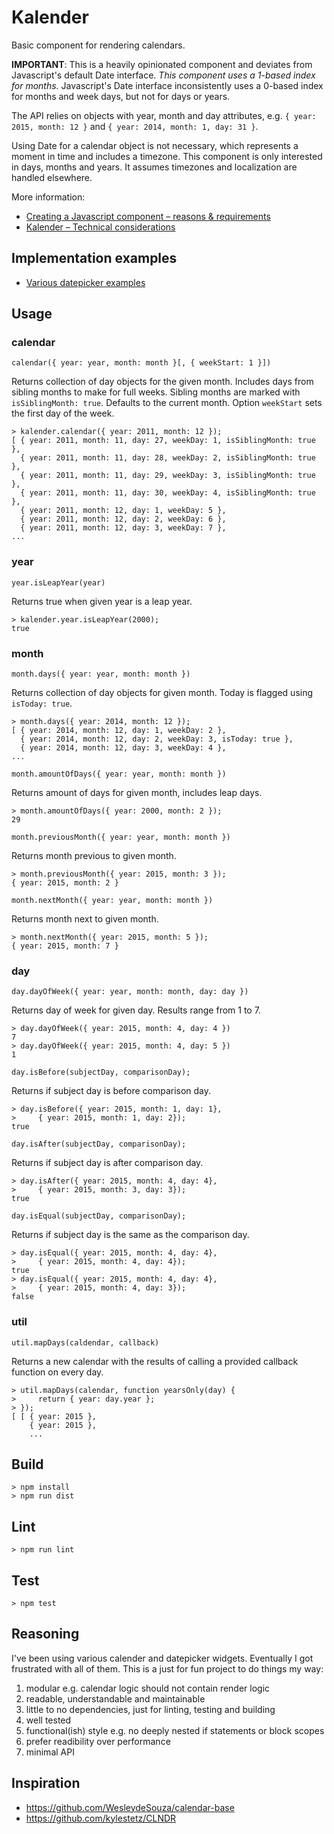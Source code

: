 # Kalender

Basic component for rendering calendars.

**IMPORTANT**: This is a heavily opinionated component and deviates from
Javascript's default Date interface. *This component uses a 1-based index for
months.* Javascript's Date interface inconsistently uses a 0-based index for
months and week days, but not for days or years.

The API relies on objects with year, month
and day attributes, e.g.
`{ year: 2015, month: 12 }` and `{ year: 2014, month: 1, day: 31 }`.

Using Date for a calendar object is not necessary, which represents a moment in
time and includes a timezone. This component is only interested in days, months
and years. It assumes timezones and localization are handled elsewhere.

More information:

- [Creating a Javascript component – reasons & requirements](https://gist.github.com/benvds/cb1099296a23df9759da)
- [Kalender – Technical considerations](https://gist.github.com/benvds/529acf573b1d66bde9c9)

## Implementation examples

- [Various datepicker examples](https://github.com/benvds/kalender-datepicker-examples)


## Usage


### calendar

`calendar({ year: year, month: month }[, { weekStart: 1 }])`

Returns collection of day objects for the given month. Includes days from
sibling months to make for full weeks. Sibling months are marked with
`isSiblingMonth: true`. Defaults to the current month.
Option `weekStart` sets the first day of the week.

    > kalender.calendar({ year: 2011, month: 12 });
    [ { year: 2011, month: 11, day: 27, weekDay: 1, isSiblingMonth: true },
      { year: 2011, month: 11, day: 28, weekDay: 2, isSiblingMonth: true },
      { year: 2011, month: 11, day: 29, weekDay: 3, isSiblingMonth: true },
      { year: 2011, month: 11, day: 30, weekDay: 4, isSiblingMonth: true },
      { year: 2011, month: 12, day: 1, weekDay: 5 },
      { year: 2011, month: 12, day: 2, weekDay: 6 },
      { year: 2011, month: 12, day: 3, weekDay: 7 },
    ...


### year

`year.isLeapYear(year)`

Returns true when given year is a leap year.

    > kalender.year.isLeapYear(2000);
    true


### month

`month.days({ year: year, month: month })`

Returns collection of day objects for given month. Today is flagged using
`isToday: true`.

    > month.days({ year: 2014, month: 12 });
    [ { year: 2014, month: 12, day: 1, weekDay: 2 },
      { year: 2014, month: 12, day: 2, weekDay: 3, isToday: true },
      { year: 2014, month: 12, day: 3, weekDay: 4 },
    ...


`month.amountOfDays({ year: year, month: month })`

Returns amount of days for given month, includes leap days.

    > month.amountOfDays({ year: 2000, month: 2 });
    29


`month.previousMonth({ year: year, month: month })`

Returns month previous to given month.

    > month.previousMonth({ year: 2015, month: 3 });
    { year: 2015, month: 2 }


`month.nextMonth({ year: year, month: month })`

Returns month next to given month.

    > month.nextMonth({ year: 2015, month: 5 });
    { year: 2015, month: 7 }


### day

`day.dayOfWeek({ year: year, month: month, day: day })`

Returns day of week for given day. Results range from 1 to 7.

    > day.dayOfWeek({ year: 2015, month: 4, day: 4 })
    7
    > day.dayOfWeek({ year: 2015, month: 4, day: 5 })
    1

`day.isBefore(subjectDay, comparisonDay);`

Returns if subject day is before comparison day.

    > day.isBefore({ year: 2015, month: 1, day: 1},
    >     { year: 2015, month: 1, day: 2});
    true

`day.isAfter(subjectDay, comparisonDay);`

Returns if subject day is after comparison day.

    > day.isAfter({ year: 2015, month: 4, day: 4},
    >     { year: 2015, month: 3, day: 3});
    true

`day.isEqual(subjectDay, comparisonDay);`

Returns if subject day is the same as the comparison day.

    > day.isEqual({ year: 2015, month: 4, day: 4},
    >     { year: 2015, month: 4, day: 4});
    true
    > day.isEqual({ year: 2015, month: 4, day: 4},
    >     { year: 2015, month: 4, day: 3});
    false


### util

`util.mapDays(caldendar, callback)`

Returns a new calendar with the results of calling a provided callback function
on every day.

    > util.mapDays(calendar, function yearsOnly(day) {
    >     return { year: day.year };
    > });
    [ [ { year: 2015 },
        { year: 2015 },
        ...


## Build

    > npm install
    > npm run dist


## Lint

    > npm run lint


## Test

    > npm test


## Reasoning

I've been using various calender and datepicker widgets. Eventually I got
frustrated with all of them. This is a just for fun project to do things my way:

1. modular e.g. calendar logic should not contain render logic
2. readable, understandable and maintainable
3. little to no dependencies, just for linting, testing and building
4. well tested
5. functional(ish) style e.g. no deeply nested if statements or block scopes
6. prefer readibility over performance
7. minimal API

## Inspiration

- https://github.com/WesleydeSouza/calendar-base
- https://github.com/kylestetz/CLNDR
